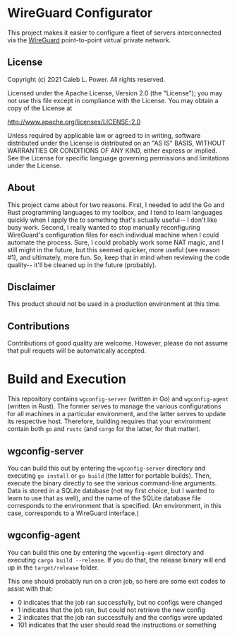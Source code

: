 # WireGuard Configurator

This project makes it easier to configure a fleet of servers interconnected via
the [WireGuard](https://wireguard.com) point-to-point virtual private network.

## License

Copyright (c) 2021 Caleb L. Power. All rights reserved.

Licensed under the Apache License, Version 2.0 (the "License");
you may not use this file except in compliance with the License.
You may obtain a copy of the License at

   http://www.apache.org/licenses/LICENSE-2.0

Unless required by applicable law or agreed to in writing, software
distributed under the License is distributed on an "AS IS" BASIS,
WITHOUT WARRANTIES OR CONDITIONS OF ANY KIND, either express or implied.
See the License for specific language governing permissions and
limitations under the License.

## About

This project came about for two reasons. First, I needed to add the Go and Rust
programming languages to my toolbox, and I tend to learn languages quickly when
I apply the to something that's actually useful-- I don't like busy work.
Second, I really wanted to stop manually reconfiguring WireGuard's
configuration files for each individual machine when I could automate the
process. Sure, I could probably work some NAT magic, and I still might in the
future, but this seemed quicker, more useful (see reason #1), and ultimately,
more fun. So, keep that in mind when reviewing the code quality-- it'll be
cleaned up in the future (probably).

## Disclaimer

This product should not be used in a production environment at this time.

## Contributions

Contributions of good quality are welcome. However, please do not assume that
pull requets will be automatically accepted.

# Build and Execution

This repository contains `wgconfig-server` (written in Go) and `wgconfig-agent`
(written in Rust). The former serves to manage the various configurations for
all machines in a particular environment, and the latter serves to update its
respective host. Therefore, building requires that your environment contain
both `go` and `rustc` (and `cargo` for the latter, for that matter).

## wgconfig-server

You can build this out by entering the `wgconfig-server` directory and
executing `go install` or `go build` (the latter for portable builds). Then,
execute the binary directly to see the various command-line arguments. Data is
stored in a SQLite database (not my first choice, but I wanted to learn to use
that as well), and the name of the SQLite database file corresponds to the
environment that is specified. (An environment, in this case, corresponds to a
WireGuard interface.)

## wgconfig-agent

You can build this one by entering the `wgconfig-agent` directory and
executing `cargo build --release`. If you do that, the release binary will end
up in the `target/release` folder.

This one should probably run on a cron job, so here are some exit codes to
assist with that:

- 0 indicates that the job ran successfully, but no configs were changed
- 1 indicates that the job ran, but could not retrieve the new config
- 2 indicates that the job ran successfully and the configs were updated
- 101 indicates that the user should read the instructions or something
